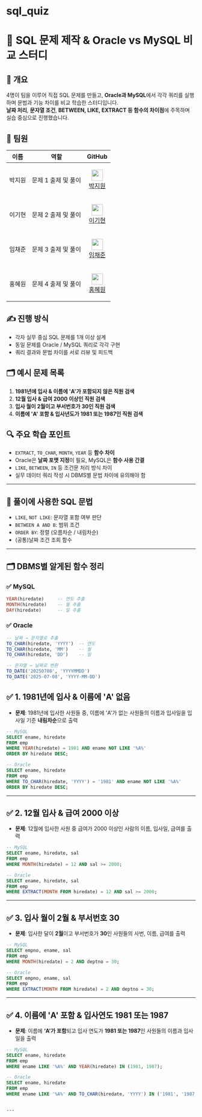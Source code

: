 # sql_quiz

# 🧠 SQL 문제 제작 & Oracle vs MySQL 비교 스터디

## 📌 개요
4명이 팀을 이루어 직접 SQL 문제를 만들고, **Oracle과 MySQL**에서 각각 쿼리를 실행하며 
문법과 기능 차이를 비교 학습한 스터디입니다.  
**날짜 처리**, **문자열 조건**, **BETWEEN, LIKE, EXTRACT 등 함수의 차이점**에 주목하며 실습 중심으로 진행했습니다.

## 👥 팀원
| 이름 | 역할 | GitHub |
|------|------|--------|
| 박지원 | 문제 1 출제 및 풀이 | <p align="center"><img src="https://github.com/bbo9866.png" width="30"/><br/><a href="https://github.com/bbo9866">박지원</a></p> |
| 이기현 | 문제 2 출제 및 풀이 | <p align="center"><img src="https://github.com/GIHYUN-LEE.png" width="30"/><br/><a href="https://github.com/GIHYUN-LEE">이기현</a></p> |
| 임채준 | 문제 3 출제 및 풀이 | <p align="center"><img src="https://github.com/dlacowns21.png" width="30"/><br/><a href="https://github.com/dlacowns21">임채준</a></p> |
| 홍혜원 | 문제 4 출제 및 풀이 | <p align="center"><img src="https://github.com/hyewon8245.png" width="30"/><br/><a href="https://github.com/hyewon8245">홍혜원</a></p> |


## ✍️ 진행 방식
- 각자 실무 중심 SQL 문제를 1개 이상 설계
- 동일 문제를 Oracle / MySQL 쿼리로 각각 구현
- 쿼리 결과와 문법 차이를 서로 리뷰 및 피드백

## 🗂 예시 문제 목록
  
1. **1981년에 입사 & 이름에 'A'가 포함되지 않은 직원 검색**
2. **12월 입사 & 급여 2000 이상인 직원 검색**
3. **입사 월이 2월이고 부서번호가 30인 직원 검색** 
4. **이름에 'A' 포함 & 입사년도가 1981 또는 1987인 직원 검색**  

## 🔍 주요 학습 포인트
- `EXTRACT`, `TO_CHAR`, `MONTH`, `YEAR` 등 **함수 차이**
- Oracle은 **날짜 포맷 지정**이 필요, MySQL은 **함수 사용 간결**
- `LIKE`, `BETWEEN`, `IN` 등 조건문 처리 방식 차이
- 실무 데이터 쿼리 작성 시 DBMS별 문법 차이에 유의해야 함

---

## 🔧 풀이에 사용한 SQL 문법

- `LIKE`, `NOT LIKE`: 문자열 포함 여부 판단
- `BETWEEN A AND B`: 범위 조건
- `ORDER BY`: 정렬 (오름차순 / 내림차순)
- (공통)날짜 조건 조회 함수

---

## 🗂️ DBMS별 알게된 함수 정리

### ✅ MySQL
```sql
YEAR(hiredate)     -- 연도 추출
MONTH(hiredate)    -- 월 추출
DAY(hiredate)      -- 일 추출
```

### ✅ Oracle
```sql
-- 날짜 → 문자열로 추출
TO_CHAR(hiredate, 'YYYY')  -- 연도
TO_CHAR(hiredate, 'MM')    -- 월
TO_CHAR(hiredate, 'DD')    -- 일

-- 문자열 → 날짜로 변환
TO_DATE('20250708', 'YYYYMMDD')
TO_DATE('2025-07-08', 'YYYY-MM-DD')
```
## ✅ 1. 1981년에 입사 & 이름에 'A' 없음

- **문제**: 1981년에 입사한 사원들 중, 이름에 'A'가 없는 사원들의 이름과 입사일을 입사일 기준 **내림차순**으로 출력

```sql
-- MySQL
SELECT ename, hiredate  
FROM emp  
WHERE YEAR(hiredate) = 1981 AND ename NOT LIKE '%A%'  
ORDER BY hiredate DESC;

-- Oracle
SELECT ename, hiredate  
FROM emp  
WHERE TO_CHAR(hiredate, 'YYYY') = '1981' AND ename NOT LIKE '%A%'  
ORDER BY hiredate DESC;
````

---

## ✅ 2. 12월 입사 & 급여 2000 이상

* **문제**: 12월에 입사한 사원 중 급여가 2000 이상인 사람의 이름, 입사일, 급여를 출력

```sql
-- MySQL  
SELECT ename, hiredate, sal  
FROM emp  
WHERE MONTH(hiredate) = 12 AND sal >= 2000;

-- Oracle  
SELECT ename, hiredate, sal  
FROM emp  
WHERE EXTRACT(MONTH FROM hiredate) = 12 AND sal >= 2000;
```

---

## ✅ 3. 입사 월이 2월 & 부서번호 30

* **문제**: 입사한 달이 **2월**이고 부서번호가 **30**인 사원들의 사번, 이름, 급여를 출력

```sql
-- MySQL  
SELECT empno, ename, sal  
FROM emp  
WHERE MONTH(hiredate) = 2 AND deptno = 30;

-- Oracle  
SELECT empno, ename, sal  
FROM emp  
WHERE EXTRACT(MONTH FROM hiredate) = 2 AND deptno = 30;
```

---

## ✅ 4. 이름에 'A' 포함 & 입사연도 1981 또는 1987

* **문제**: 이름에 **‘A’가 포함**되고 입사 연도가 **1981 또는 1987**인 사원들의 이름과 입사일을 출력

```sql
-- MySQL  
SELECT ename, hiredate  
FROM emp  
WHERE ename LIKE '%A%' AND YEAR(hiredate) IN (1981, 1987);

-- Oracle  
SELECT ename, hiredate  
FROM emp  
WHERE ename LIKE '%A%' AND TO_CHAR(hiredate, 'YYYY') IN ('1981', '1987');
```

`````

---

`````




